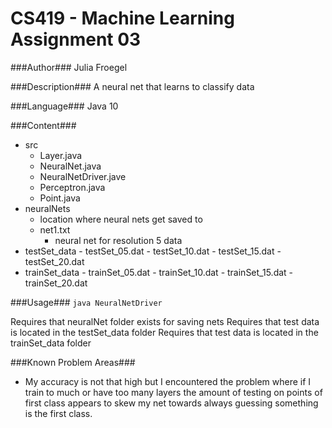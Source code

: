 CS419 - Machine Learning Assignment 03 
======================================

###Author###
Julia Froegel

###Description###
A neural net that learns to classify data

###Language###
Java 10

###Content###
- src
     - Layer.java
     - NeuralNet.java
     - NeuralNetDriver.jave
     - Perceptron.java
     - Point.java
- neuralNets
     - location where neural nets get saved to
     - net1.txt 
          - neural net for resolution 5 data
- testSet_data
      - testSet_05.dat
      - testSet_10.dat
      - testSet_15.dat
      - testSet_20.dat
- trainSet_data
      - trainSet_05.dat
      - trainSet_10.dat
      - trainSet_15.dat
      - trainSet_20.dat 
      
###Usage###
`java NeuralNetDriver`

Requires that neuralNet folder exists for saving nets
Requires that test data is located in the testSet_data folder
Requires that test data is located in the trainSet_data folder

###Known Problem Areas###
- My accuracy is not that high but I encountered the problem where if I train to much or have too many layers the amount of testing on points of first class appears to skew my net towards always guessing something is the first class. 
